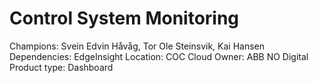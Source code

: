 # Control System Monitoring

Champions: Svein Edvin Håvåg, Tor Ole Steinsvik, Kai Hansen
Dependencies: EdgeInsight
Location: COC Cloud
Owner: ABB NO Digital
Product type: Dashboard